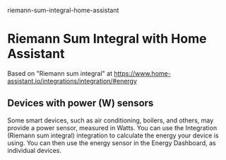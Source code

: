 riemann-sum-integral-home-assistant
# Riemann Sum Integral with Home Assistant

Based on "Riemann sum integral" at https://www.home-assistant.io/integrations/integration/#energy

## Devices with power (W) sensors

Some smart devices, such as air conditioning, boilers, and others, may provide a power sensor, measured in Watts. You can use the Integration (Riemann sum integral) integration to calculate the energy your device is using. You can then use the energy sensor in the Energy Dashboard, as individual devices.
